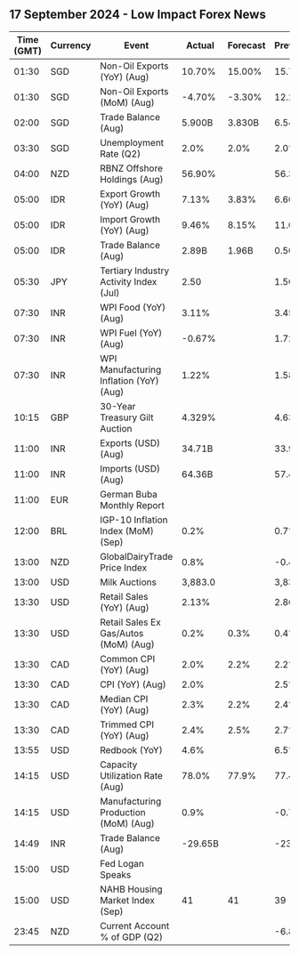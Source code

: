 ## 17 September 2024 - Low Impact Forex News

| Time (GMT) | Currency | Event | Actual | Forecast | Previous |
|------|----------|-------|--------|----------|----------|
| 01:30 | SGD | Non-Oil Exports (YoY) (Aug) | 10.70% | 15.00% | 15.70% |
| 01:30 | SGD | Non-Oil Exports (MoM) (Aug) | -4.70% | -3.30% | 12.20% |
| 02:00 | SGD | Trade Balance (Aug) | 5.900B | 3.830B | 6.544B |
| 03:30 | SGD | Unemployment Rate (Q2) | 2.0% | 2.0% | 2.0% |
| 04:00 | NZD | RBNZ Offshore Holdings (Aug) | 56.90% |  | 56.30% |
| 05:00 | IDR | Export Growth (YoY) (Aug) | 7.13% | 3.83% | 6.60% |
| 05:00 | IDR | Import Growth (YoY) (Aug) | 9.46% | 8.15% | 11.07% |
| 05:00 | IDR | Trade Balance (Aug) | 2.89B | 1.96B | 0.50B |
| 05:30 | JPY | Tertiary Industry Activity Index (Jul) | 2.50 |  | 1.50 |
| 07:30 | INR | WPI Food (YoY) (Aug) | 3.11% |  | 3.45% |
| 07:30 | INR | WPI Fuel (YoY) (Aug) | -0.67% |  | 1.72% |
| 07:30 | INR | WPI Manufacturing Inflation (YoY) (Aug) | 1.22% |  | 1.58% |
| 10:15 | GBP | 30-Year Treasury Gilt Auction | 4.329% |  | 4.636% |
| 11:00 | INR | Exports (USD) (Aug) | 34.71B |  | 33.98B |
| 11:00 | INR | Imports (USD) (Aug) | 64.36B |  | 57.48B |
| 11:00 | EUR | German Buba Monthly Report |  |  |  |
| 12:00 | BRL | IGP-10 Inflation Index (MoM) (Sep) | 0.2% |  | 0.7% |
| 13:00 | NZD | GlobalDairyTrade Price Index | 0.8% |  | -0.4% |
| 13:00 | USD | Milk Auctions | 3,883.0 |  | 3,833.0 |
| 13:30 | USD | Retail Sales (YoY) (Aug) | 2.13% |  | 2.86% |
| 13:30 | USD | Retail Sales Ex Gas/Autos (MoM) (Aug) | 0.2% | 0.3% | 0.4% |
| 13:30 | CAD | Common CPI (YoY) (Aug) | 2.0% | 2.2% | 2.2% |
| 13:30 | CAD | CPI (YoY) (Aug) | 2.0% |  | 2.5% |
| 13:30 | CAD | Median CPI (YoY) (Aug) | 2.3% | 2.2% | 2.4% |
| 13:30 | CAD | Trimmed CPI (YoY) (Aug) | 2.4% | 2.5% | 2.7% |
| 13:55 | USD | Redbook (YoY) | 4.6% |  | 6.5% |
| 14:15 | USD | Capacity Utilization Rate (Aug) | 78.0% | 77.9% | 77.4% |
| 14:15 | USD | Manufacturing Production (MoM) (Aug) | 0.9% |  | -0.7% |
| 14:49 | INR | Trade Balance (Aug) | -29.65B |  | -23.50B |
| 15:00 | USD | Fed Logan Speaks |  |  |  |
| 15:00 | USD | NAHB Housing Market Index (Sep) | 41 | 41 | 39 |
| 23:45 | NZD | Current Account % of GDP (Q2) |  |  | -6.80% |
